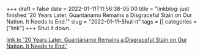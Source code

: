 +++draft = falsedate = 2022-01-11T11:56:38-05:00title = "linkblog: just finished '20 Years Later, Guantánamo Remains a Disgraceful Stain on Our Nation. It Needs to End.'"slug = "2022-01-11-Shut-it"tags = []categories = ["link"]+++Shut it down. [link to '20 Years Later, Guantánamo Remains a Disgraceful Stain on Our Nation. It Needs to End.'](https://www.aclu.org/news/human-rights/20-years-later-guantanamo-remains-a-disgraceful-stain-on-our-nation-it-needs-to-end)